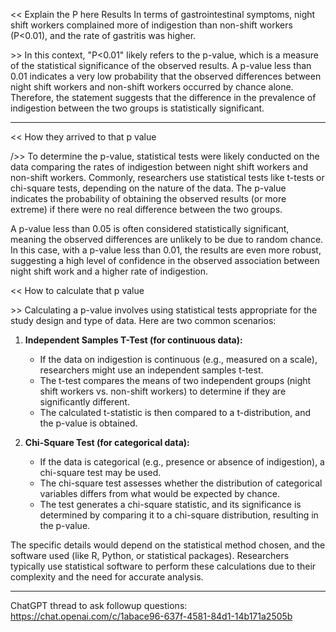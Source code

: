 
<<
Explain the P here 
Results In terms of gastrointestinal symptoms, night shift workers complained more of indigestion than non-shift workers (P<0.01), and the rate of gastritis was higher.

\>>
In this context, "P<0.01" likely refers to the p-value, which is a measure of the statistical significance of the observed results. A p-value less than 0.01 indicates a very low probability that the observed differences between night shift workers and non-shift workers occurred by chance alone. Therefore, the statement suggests that the difference in the prevalence of indigestion between the two groups is statistically significant.

---

<<
How they arrived to that p value

/>>
To determine the p-value, statistical tests were likely conducted on the data comparing the rates of indigestion between night shift workers and non-shift workers. Commonly, researchers use statistical tests like t-tests or chi-square tests, depending on the nature of the data. The p-value indicates the probability of obtaining the observed results (or more extreme) if there were no real difference between the two groups.

A p-value less than 0.05 is often considered statistically significant, meaning the observed differences are unlikely to be due to random chance. In this case, with a p-value less than 0.01, the results are even more robust, suggesting a high level of confidence in the observed association between night shift work and a higher rate of indigestion.

<<
How to calculate that p value

\>>
Calculating a p-value involves using statistical tests appropriate for the study design and type of data. Here are two common scenarios:

1. **Independent Samples T-Test (for continuous data):**
   - If the data on indigestion is continuous (e.g., measured on a scale), researchers might use an independent samples t-test.
   - The t-test compares the means of two independent groups (night shift workers vs. non-shift workers) to determine if they are significantly different.
   - The calculated t-statistic is then compared to a t-distribution, and the p-value is obtained.

2. **Chi-Square Test (for categorical data):**
   - If the data is categorical (e.g., presence or absence of indigestion), a chi-square test may be used.
   - The chi-square test assesses whether the distribution of categorical variables differs from what would be expected by chance.
   - The test generates a chi-square statistic, and its significance is determined by comparing it to a chi-square distribution, resulting in the p-value.

The specific details would depend on the statistical method chosen, and the software used (like R, Python, or statistical packages). Researchers typically use statistical software to perform these calculations due to their complexity and the need for accurate analysis.


---

ChatGPT thread to ask followup questions:
https://chat.openai.com/c/1abace96-637f-4581-84d1-14b171a2505b